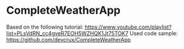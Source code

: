 # CompleteWeatherApp

Based on the following tutorial: https://www.youtube.com/playlist?list=PLsVdRN_cc4gveR7EOH5WZHQK1Jt75TOK7
Used code sample: https://github.com/devcrux/CompleteWeatherApp

